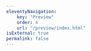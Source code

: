 ```yaml
---
eleventyNavigation:
    key: "Preview"
    order: 4
    url: "/preview/index.html"
isExternal: true
permalink: false
---
```

